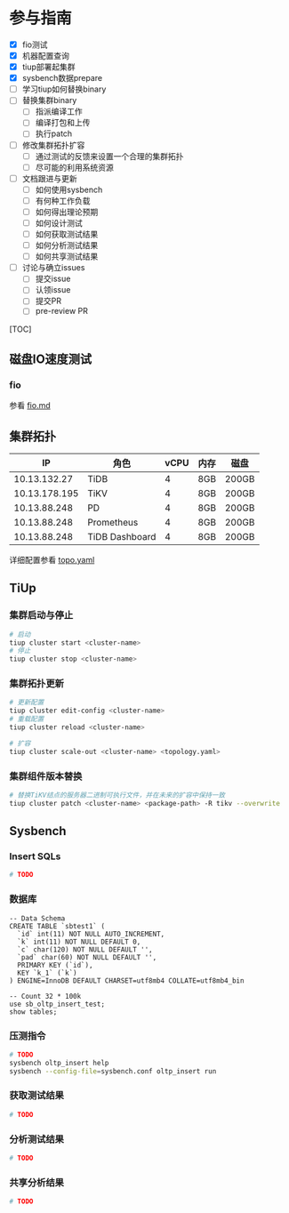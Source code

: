 # 参与指南
- [x]  fio测试
- [x]  机器配置查询
- [x]  tiup部署起集群
- [x]  sysbench数据prepare
- [ ]  学习tiup如何替换binary
- [ ]  替换集群binary
    - [ ]  指派编译工作
    - [ ]  编译打包和上传
    - [ ]  执行patch
- [ ]  修改集群拓扑扩容
    - [ ]  通过测试的反馈来设置一个合理的集群拓扑
    - [ ]  尽可能的利用系统资源
- [ ]  文档跟进与更新
    - [ ]  如何使用sysbench
    - [ ]  有何种工作负载
    - [ ]  如何得出理论预期
    - [ ]  如何设计测试
    - [ ]  如何获取测试结果
    - [ ]  如何分析测试结果
    - [ ]  如何共享测试结果
- [ ]  讨论与确立issues
    - [ ]  提交issue
    - [ ]  认领issue
    - [ ]  提交PR
    - [ ]  pre-review PR

[TOC]

## 磁盘IO速度测试

### fio

参看 [fio.md](./fio.md)

## 集群拓扑

|IP                 |角色           |vCPU       |内存       |磁盘       |
|---                |---            |---        |---        |---        |
|10.13.132.27       |TiDB           |4          |8GB        |200GB      |
|10.13.178.195      |TiKV           |4          |8GB        |200GB      |
|10.13.88.248       |PD             |4          |8GB        |200GB      |
|10.13.88.248       |Prometheus     |4          |8GB        |200GB      |
|10.13.88.248       |TiDB Dashboard |4          |8GB        |200GB      |


详细配置参看 [topo.yaml](./topo.yaml)

## TiUp

### 集群启动与停止

```bash
# 启动
tiup cluster start <cluster-name>
# 停止
tiup cluster stop <cluster-name>
```

### 集群拓扑更新

```bash
# 更新配置
tiup cluster edit-config <cluster-name>
# 重载配置
tiup cluster reload <cluster-name>

# 扩容
tiup cluster scale-out <cluster-name> <topology.yaml>
```

### 集群组件版本替换

```bash
# 替换TiKV结点的服务器二进制可执行文件，并在未来的扩容中保持一致
tiup cluster patch <cluster-name> <package-path> -R tikv --overwrite
```

## Sysbench

### Insert SQLs

```bash
# TODO
```

### 数据库

```mysql
-- Data Schema
CREATE TABLE `sbtest1` (
  `id` int(11) NOT NULL AUTO_INCREMENT,
  `k` int(11) NOT NULL DEFAULT 0,
  `c` char(120) NOT NULL DEFAULT '',
  `pad` char(60) NOT NULL DEFAULT '',
  PRIMARY KEY (`id`),
  KEY `k_1` (`k`)
) ENGINE=InnoDB DEFAULT CHARSET=utf8mb4 COLLATE=utf8mb4_bin

-- Count 32 * 100k
use sb_oltp_insert_test;
show tables;
```

### 压测指令

```bash
# TODO
sysbench oltp_insert help
sysbench --config-file=sysbench.conf oltp_insert run
```

### 获取测试结果

```bash
# TODO
```

### 分析测试结果

```bash
# TODO
```

### 共享分析结果

```bash
# TODO
```
